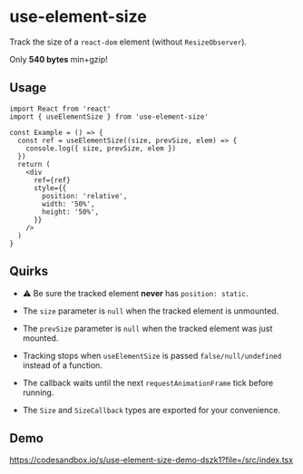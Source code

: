 # use-element-size

Track the size of a `react-dom` element (without `ResizeObserver`).

Only **540 bytes** min+gzip!

## Usage

```tsx
import React from 'react'
import { useElementSize } from 'use-element-size'

const Example = () => {
  const ref = useElementSize((size, prevSize, elem) => {
    console.log({ size, prevSize, elem })
  })
  return (
    <div
      ref={ref}
      style={{
        position: 'relative',
        width: '50%',
        height: '50%',
      }}
    />
  )
}
```

## Quirks

- ⚠️ Be sure the tracked element **never** has `position: static`.

- The `size` parameter is `null` when the tracked element is unmounted.

- The `prevSize` parameter is `null` when the tracked element was just mounted.

- Tracking stops when `useElementSize` is passed `false/null/undefined` instead of a function.

- The callback waits until the next `requestAnimationFrame` tick before running.

- The `Size` and `SizeCallback` types are exported for your convenience.

## Demo

https://codesandbox.io/s/use-element-size-demo-dszk1?file=/src/index.tsx
